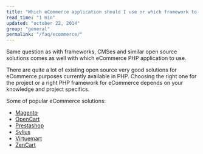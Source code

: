 ```yaml
---
title: "Which eCommerce application should I use or which framework to use for building eCommerce application?"
read_time: "1 min"
updated: "october 22, 2014"
group: "general"
permalink: "/faq/ecommerce/"
---
```


Same question as with frameworks, CMSes and similar open source solutions comes as well with which eCommerce PHP application to use.

There are quite a lot of existing open source very good solutions for eCommerce purposes currently available in PHP. Choosing the right one
for the project or a right PHP framework for eCommerce depends on your knowledge and project specifics.

Some of popular eCommerce solutions:

* [Magento](http://magento.com/)
* [OpenCart](http://www.opencart.com/)
* [Prestashop](http://www.prestashop.com/)
* [Sylius](http://www.sylius.org/)
* [Virtuemart](http://virtuemart.net/)
* [ZenCart](http://www.zen-cart.com/)
